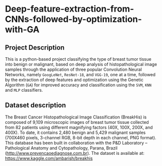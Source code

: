 # Deep-feature-extraction-from-CNNs-followed-by-optimization-with-GA    

## Project Description
This is a python-based project classifying the type of breast tumor tissue into benign or malignant, based on deep analysis of histopathological image samples through the application of three popular Convolution Neural Networks, namely `GoogLeNet`, `ResNet-18`, and `VGG-19`, one at a time, followed by the extraction of deep features and optimization using the Genetic Algorithm (`GA`) for improved accuracy and classification using the `SVM`, `KNN` and `MLP` classifiers.

## Dataset description
The Breast Cancer Histopathological Image Classification (BreakHis) is composed of 9,109 microscopic images of breast tumor tissue collected from 82 patients using different magnifying factors (40X, 100X, 200X, and 400X). To date, it contains 2,480 benign and 5,429 malignant samples (700X460 pixels, 3-channel RGB, 8-bit depth in each channel, PNG format). This database has been built in collaboration with the P&D Laboratory – Pathological Anatomy and Cytopathology, Parana, Brazil (http://www.prevencaoediagnose.com.br). The dataset is available at:    
https://www.kaggle.com/ambarish/breakhis
